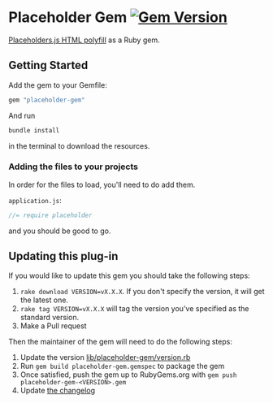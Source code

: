 # Placeholder Gem [![Gem Version](https://badge.fury.io/rb/placeholder-gem.png)](http://badge.fury.io/rb/placeholder-gem)

[Placeholders.js HTML polyfill][placeholder] as a Ruby gem.

## Getting Started

Add the gem to your Gemfile:

```ruby
gem "placeholder-gem"
```

And run

```bash
bundle install
```
in the terminal to download the resources.

### Adding the files to your projects

In order for the files to load, you'll need to do add them.

`application.js`:

```javascript
//= require placeholder
```

and you should be good to go.

## Updating this plug-in

If you would like to update this gem you should take the following steps:

1. `rake download VERSION=vX.X.X`. If you don't specify the version, it will get the latest one.
1. `rake tag VERSION=vX.X.X` will tag the version you've specified as the standard version.
1. Make a Pull request

Then the maintainer of the gem will need to do the following steps:

1. Update the version [lib/placeholder-gem/version.rb](lib/placeholder-gem/version.rb)
1. Run ``gem build placeholder-gem.gemspec`` to package the gem
1. Once satisfied, push the gem up to RubyGems.org with ``gem push placeholder-gem-<VERSION>.gem``
1. Update [the changelog](CHANGELOG.md)

[placeholder]: https://github.com/jamesallardice/Placeholders.js